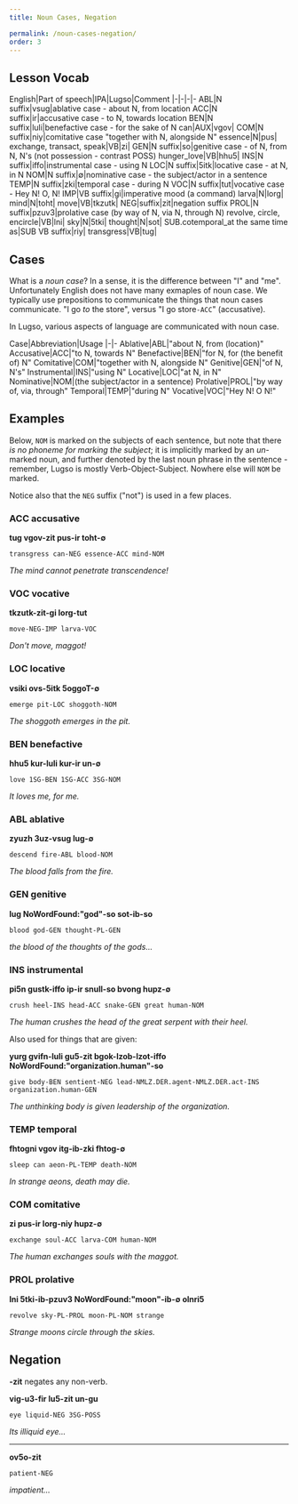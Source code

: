 ```yaml
---
title: Noun Cases, Negation

permalink: /noun-cases-negation/
order: 3
---
```


## Lesson Vocab

English|Part of speech|IPA|Lugso|Comment
|-|-|-|-
ABL|N suffix|vsug|ablative case - about N, from location
ACC|N suffix|ir|accusative case - to N, towards location
BEN|N suffix|luli|benefactive case - for the sake of N
can|AUX|vgov|
COM|N suffix|niy|comitative case "together with N, alongside N"
essence|N|pus|
exchange, transact, speak|VB|zi|
GEN|N suffix|so|genitive case - of N, from N, N's (not possession - contrast POSS)
hunger_love|VB|hhu5|
INS|N suffix|iffo|instrumental case - using N
LOC|N suffix|5itk|locative case - at N, in N
NOM|N suffix|∅|nominative case - the subject/actor in a sentence
TEMP|N suffix|zki|temporal case - during N
VOC|N suffix|tut|vocative case - Hey N! O, N!
IMP|VB suffix|gi|imperative mood (a command)
larva|N|lorg|
mind|N|toht|
move|VB|tkzutk|
NEG|suffix|zit|negation suffix
PROL|N suffix|pzuv3|prolative case (by way of N, via N, through N)
revolve, circle, encircle|VB|lni|
sky|N|5tki|
thought|N|sot|
SUB.cotemporal_at the same time as|SUB VB suffix|riy|
transgress|VB|tug|

## Cases

What is a _noun case_? In a sense, it is the difference between "I" and "me". Unfortunately English does not have many exmaples of noun case. We typically use prepositions to communicate the things that noun cases communicate. "I go _to_ the store", versus "I go store`-ACC`" (accusative).

In Lugso, various aspects of language are communicated with noun case.

Case|Abbreviation|Usage
|-|-
Ablative|ABL|"about N, from (location)"
Accusative|ACC|"to N, towards N"
Benefactive|BEN|"for N, for (the benefit of) N"
Comitative|COM|"together with N, alongside N"
Genitive|GEN|"of N, N's"
Instrumental|INS|"using N"
Locative|LOC|"at N, in N"
Nominative|NOM|(the subject/actor in a sentence)
Prolative|PROL|"by way of, via, through"
Temporal|TEMP|"during N"
Vocative|VOC|"Hey N! O N!"

## Examples

Below, `NOM` is marked on the subjects of each sentence, but note that there _is no phoneme for marking the subject_; it is implicitly marked by an _un_-marked noun, and further denoted by the last noun phrase in the sentence - remember, Lugso is mostly Verb-Object-Subject. Nowhere else will `NOM` be marked.

Notice also that the `NEG` suffix ("not") is used in a few places.

### ACC accusative

**tug vgov-zit pus-ir toht-∅**

`transgress can-NEG essence-ACC mind-NOM`

_The mind cannot penetrate transcendence!_

### VOC vocative

**tkzutk-zit-gi lorg-tut**

`move-NEG-IMP larva-VOC`

_Don't move, maggot!_

### LOC locative

**vsiki ovs-5itk 5oggoT-∅**

`emerge pit-LOC shoggoth-NOM`

_The shoggoth emerges in the pit._

### BEN benefactive

**hhu5 kur-luli kur-ir un-∅**

`love 1SG-BEN 1SG-ACC 3SG-NOM`

_It loves me, for me._

### ABL ablative

**zyuzh 3uz-vsug lug-∅**

`descend fire-ABL blood-NOM`

_The blood falls from the fire._

### GEN genitive

**lug NoWordFound:"god"-so sot-ib-so**

`blood god-GEN thought-PL-GEN`

_the blood of the thoughts of the gods..._

### INS instrumental

**pi5n gustk-iffo ip-ir snull-so bvong hupz-∅**

`crush heel-INS head-ACC snake-GEN great human-NOM`

_The human crushes the head of the great serpent with their heel._

Also used for things that are given:

**yurg gvifn-luli gu5-zit bgok-lzob-lzot-iffo NoWordFound:"organization.human"-so**

`give body-BEN sentient-NEG lead-NMLZ.DER.agent-NMLZ.DER.act-INS organization.human-GEN`

_The unthinking body is given leadership of the organization._

### TEMP temporal

**fhtogni vgov itg-ib-zki fhtog-∅**

`sleep can aeon-PL-TEMP death-NOM`

_In strange aeons, death may die._

### COM comitative

**zi pus-ir lorg-niy hupz-∅**

`exchange soul-ACC larva-COM human-NOM`

_The human exchanges souls with the maggot._

### PROL prolative

**lni 5tki-ib-pzuv3 NoWordFound:"moon"-ib-∅ olnri5**

`revolve sky-PL-PROL moon-PL-NOM strange`

_Strange moons circle through the skies._

## Negation

**-zit** negates any non-verb.

**vig-u3-fir lu5-zit un-gu**

`eye liquid-NEG 3SG-POSS`

_Its illiquid eye..._

---

**ov5o-zit**

`patient-NEG`

_impatient..._
